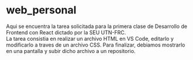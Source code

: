 # web_personal
Aqui se encuentra la tarea solicitada para la primera clase de Desarrollo de Frontend con React dictado por la SEU UTN-FRC.  
La tarea consistia en realizar un archivo HTML en VS Code, editarlo y modificarlo a traves de un archivo CSS. Para finalizar, debiamos mostrarlo en una pantalla y subir dicho archivo a un repositorio.  
